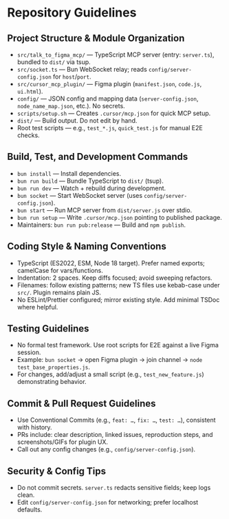 # Repository Guidelines

## Project Structure & Module Organization
- `src/talk_to_figma_mcp/` — TypeScript MCP server (entry: `server.ts`), bundled to `dist/` via tsup.
- `src/socket.ts` — Bun WebSocket relay; reads `config/server-config.json` for `host`/`port`.
- `src/cursor_mcp_plugin/` — Figma plugin (`manifest.json`, `code.js`, `ui.html`).
- `config/` — JSON config and mapping data (`server-config.json`, `node_name_map.json`, etc.). No secrets.
- `scripts/setup.sh` — Creates `.cursor/mcp.json` for quick MCP setup.
- `dist/` — Build output. Do not edit by hand.
- Root test scripts — e.g., `test_*.js`, `quick_test.js` for manual E2E checks.

## Build, Test, and Development Commands
- `bun install` — Install dependencies.
- `bun run build` — Bundle TypeScript to `dist/` (tsup).
- `bun run dev` — Watch + rebuild during development.
- `bun socket` — Start WebSocket server (uses `config/server-config.json`).
- `bun start` — Run MCP server from `dist/server.js` over stdio.
- `bun run setup` — Write `.cursor/mcp.json` pointing to published package.
- Maintainers: `bun run pub:release` — Build and `npm publish`.

## Coding Style & Naming Conventions
- TypeScript (ES2022, ESM, Node 18 target). Prefer named exports; camelCase for vars/functions.
- Indentation: 2 spaces. Keep diffs focused; avoid sweeping refactors.
- Filenames: follow existing patterns; new TS files use kebab-case under `src/`. Plugin remains plain JS.
- No ESLint/Prettier configured; mirror existing style. Add minimal TSDoc where helpful.

## Testing Guidelines
- No formal test framework. Use root scripts for E2E against a live Figma session.
- Example: `bun socket` → open Figma plugin → join channel → `node test_base_properties.js`.
- For changes, add/adjust a small script (e.g., `test_new_feature.js`) demonstrating behavior.

## Commit & Pull Request Guidelines
- Use Conventional Commits (e.g., `feat: …`, `fix: …`, `test: …`), consistent with history.
- PRs include: clear description, linked issues, reproduction steps, and screenshots/GIFs for plugin UX.
- Call out any config changes (e.g., `config/server-config.json`).

## Security & Config Tips
- Do not commit secrets. `server.ts` redacts sensitive fields; keep logs clean.
- Edit `config/server-config.json` for networking; prefer localhost defaults.
